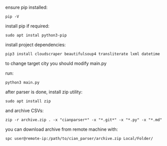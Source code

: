 ensure pip installed: 
```shell
pip -V
```

install pip if required:
```shell
sudo apt instal python3-pip
```

install project dependencies:
```shell
pip3 install cloudscraper beautifulsoup4 transliterate lxml datetime
```

to change target city you should modify main.py

run:
```shell
python3 main.py
```

after parser is done, install zip utility:
```shell
sudo apt install zip
```

and archive CSVs:
```shell
zip -r archive.zip . -x "cianparser*" -x "*.git*" -x "*.py" -x "*.md"
```

you can download archive from remote machine with:
```shell
spc user@remote-ip:/path/to/cian_parser/archive.zip Local/Folder/
```